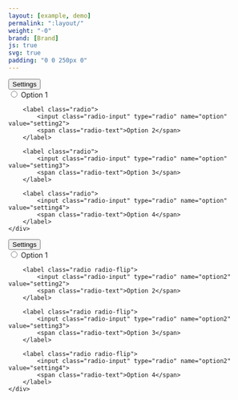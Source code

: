 ```yaml
---
layout: [example, demo]
permalink: ":layout/"
weight: "-0"
brand: [Brand]
js: true
svg: true
padding: "0 0 250px 0"
---
```


<div class="btn-dropdown js-dropdown" aria-haspopup="true">
	<button type="button" class="btn btn-faint js-button-dropdown" aria-label="Settings. Hit enter to open dropdown">
		<span class="btn-dropdown-caret">Settings</span>
	</button>
	<div class="dropdown-menu js-button-dropdownbody" role="menu" aria-label="Hit the Esc key to close dropdown" tabindex="-1">
		<label class="radio">
			<input class="radio-input" type="radio" name="option" value="setting1">
			<span class="radio-text">Option 1</span>
		</label>

		<label class="radio">
			<input class="radio-input" type="radio" name="option" value="setting2">
			<span class="radio-text">Option 2</span>
		</label>

		<label class="radio">
			<input class="radio-input" type="radio" name="option" value="setting3">
			<span class="radio-text">Option 3</span>
		</label>

		<label class="radio">
			<input class="radio-input" type="radio" name="option" value="setting4">
			<span class="radio-text">Option 4</span>
		</label>
	</div>
</div>

<div class="btn-dropdown js-dropdown" aria-haspopup="true">
	<button type="button" class="btn btn-faint js-button-dropdown" aria-label="Settings. Hit enter to open dropdown">
		<span class="btn-dropdown-caret">Settings</span>
	</button>
	<div class="dropdown-menu js-button-dropdownbody" role="menu" aria-label="Hit the Esc key to close dropdown" tabindex="-1">
		<label class="radio radio-flip">
			<input class="radio-input" type="radio" name="option2" value="setting1">
			<span class="radio-text">Option 1</span>
		</label>

		<label class="radio radio-flip">
			<input class="radio-input" type="radio" name="option2" value="setting2">
			<span class="radio-text">Option 2</span>
		</label>

		<label class="radio radio-flip">
			<input class="radio-input" type="radio" name="option2" value="setting3">
			<span class="radio-text">Option 3</span>
		</label>

		<label class="radio radio-flip">
			<input class="radio-input" type="radio" name="option2" value="setting4">
			<span class="radio-text">Option 4</span>
		</label>
	</div>
</div>